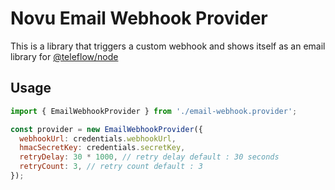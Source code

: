 # Novu Email Webhook Provider

This is a library that triggers a custom webhook and shows itself as an email library for [@teleflow/node](https://github.com/khulnasoft/teleflow)

## Usage

```javascript
import { EmailWebhookProvider } from './email-webhook.provider';

const provider = new EmailWebhookProvider({
  webhookUrl: credentials.webhookUrl,
  hmacSecretKey: credentials.secretKey,
  retryDelay: 30 * 1000, // retry delay default : 30 seconds
  retryCount: 3, // retry count default : 3
});
```
